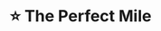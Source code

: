 ---
title: "⭐️ The Perfect Mile"
description: "“The race isn’t about running. It’s about believing you can run that fast.”"
cover: "images/reading/the-perfect-mile.jpeg"
publishDate: 2022-07-15
authors: "Neal Bascomb"
categories: ["stories & narratives"]
status: 🟢
---